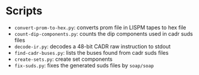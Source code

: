 
# Scripts

- `convert-prom-to-hex.py`: converts prom file in LISPM tapes to hex file
- `count-dip-components.py`: counts the dip components used in cadr suds files
- `decode-ir.py`: decodes a 48-bit CADR raw instruction to stdout
- `find-cadr-buses.py`: lists the buses found from cadr suds files
- `create-sets.py`: create set components
- `fix-suds.py`: fixes the generated suds files by `soap/soap`